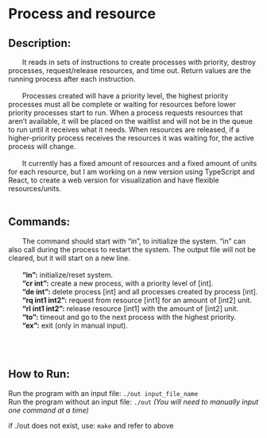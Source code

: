 # Process and resource

## Description:
&emsp;&emsp;It reads in sets of instructions to create processes with priority, destroy processes, request/release resources, and time out. Return values are the running process after each instruction.
<br/><br/>
&emsp;&emsp;Processes created will have a priority level, the highest priority processes must all be complete or waiting for resources before lower priority processes start to run. When a process requests resources that aren’t available, it will be placed on the waitlist and will not be in the queue to run until it receives what it needs. When resources are released, if a higher-priority process receives the resources it was waiting for, the active process will change. 
<br/><br/>
&emsp;&emsp;It currently has a fixed amount of resources and a fixed amount of units for each resource, but I am working on a new version using TypeScript and React, to create a web version for visualization and have flexible resources/units. 
<br/><br/>

## Commands:
&emsp;&emsp;The command should start with “in”, to initialize the system. “in” can also call during the process to restart the system. The output file will not be cleared, but it will start on a new line.
<br/><br/>
&emsp;&emsp;**“in”:** initialize/reset system.
<br/>
&emsp;&emsp;**“cr int”:** create a new process, with a priority level of [int].
<br/>
&emsp;&emsp;**“de int”:** delete process [int] and all processes created by process [int].
<br/>
&emsp;&emsp;**“rq int1 int2”:** request from resource [int1] for an amount of [int2] unit.
<br/>
&emsp;&emsp;**“rl int1 int2”:** release resource [int1] with the amount of [int2] unit.
<br/>
&emsp;&emsp;**“to”:** timeout and go to the next process with the highest priority.
<br/>
&emsp;&emsp;**“ex”:** exit (only in manual input).

<br/><br/>
## How to Run:

Run the program with an input file:
```./out input_file_name```
<br/>
Run the program without an input file:
	```./out```
*(You will need to manually input one command at a time)*


if ./out does not exist, use: ``` make ``` and refer to above




